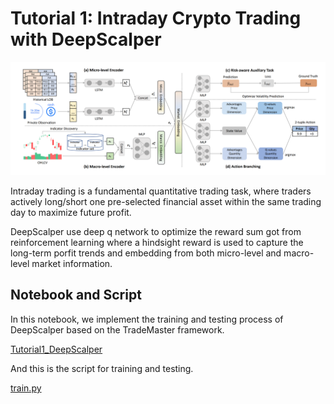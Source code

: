 # Tutorial 1: Intraday Crypto Trading with DeepScalper
![DeepScalper.png](DeepScalper.png)

Intraday trading is a fundamental quantitative trading task, where traders actively long/short one pre-selected financial asset within the same trading day to maximize future profit.

DeepScalper use deep q network to optimize the reward sum got from reinforcement learning where a hindsight reward is used to capture the long-term porfit trends and embedding from both micro-level and macro-level market information.




## Notebook and Script
In this notebook, we implement the training and testing process of DeepScalper based on the TradeMaster framework.

[Tutorial1_DeepScalper](https://github.com/TradeMaster-NTU/TradeMaster/blob/main/tutorial/Tutorial1_DeepScalper.ipynb)

And this is the script for training and testing.

[train.py](https://github.com/TradeMaster-NTU/TradeMaster/blob/1.0.0/tools/algorithmic_trading/train.py)